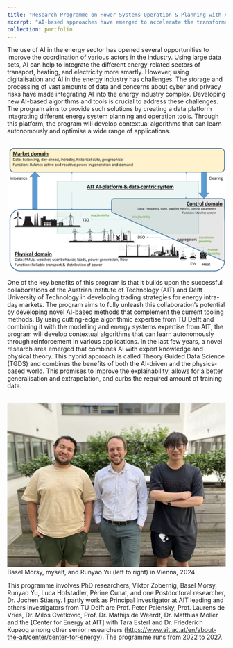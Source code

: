 ```yaml
---
title: "Research Programme on Power Systems Operation & Planning with AI: AIT and TU Delft"
excerpt: "AI-based approaches have emerged to accelerate the transformation of our energy systems toward sustainability. With digitalisation revolutionising the energy sector, there is now a vast potential to achieve more efficient, reliable, and secure operation of our energy infrastructure. Artificial Intelligence (AI) has become a powerful and disruptive tool for decision-making, helping to tackle the increased complexity and uncertainty of the transition towards a sustainable and renewable energy system. <br/><img src='/images/AIToverview.png' style='width:50%;'>"
collection: portfolio
---
```


The use of AI in the energy sector has opened several opportunities to improve the coordination of various actors in the industry. Using large data sets, AI can help to integrate the different energy-related sectors of transport, heating, and electricity more smartly. However, using digitalisation and AI in the energy industry has challenges. The storage and processing of vast amounts of data and concerns about cyber and privacy risks have made integrating AI into the energy industry complex. Developing new AI-based algorithms and tools is crucial to address these challenges. The program aims to provide such solutions by creating a data platform integrating different energy system planning and operation tools. Through this platform, the program will develop contextual algorithms that can learn autonomously and optimise a wide range of applications.

<br/><img src='/images/AIToverview.png'>

One of the key benefits of this program is that it builds upon the successful collaborations of the Austrian Institute of Technology (AIT) and Delft University of Technology in developing trading strategies for energy intra-day markets. The program aims to fully unleash this collaboration’s potential by developing novel AI-based methods that complement the current tooling methods. By using cutting-edge algorithmic expertise from TU Delft and combining it with the modelling and energy systems expertise from AIT, the program will develop contextual algorithms that can learn autonomously through reinforcement in various applications. In the last few years, a novel research area emerged that combines AI with expert knowledge and physical theory. This hybrid approach is called Theory Guided Data Science (TGDS) and combines the benefits of both the AI-driven and the physics-based world. This promises to improve the explainability, allows for a better generalisation and extrapolation, and curbs the required amount of training data. 

<br/><img src='/images/IMG_E8845.JPG'>
Basel Morsy, myself, and Runyao Yu (left to right) in Vienna, 2024

This programme involves PhD researchers, Viktor Zobernig, Basel Morsy, Runyao Yu, Luca Hofstadler, Périne Cunat, and one Postdoctoral researcher, Dr. Jochen Stiasny. I partly work as Principal Investigator at AIT leading and others investigators from TU Delft are Prof. Peter Palensky, Prof. Laurens de Vries, Dr. Milos Cvetkovic, Prof. Dr. Mathijs de Weerdt, Dr. Matthias Möller and the [Center for Energy at AIT] with Tara Esterl and Dr. Friederich Kupzog among other senior researchers (https://www.ait.ac.at/en/about-the-ait/center/center-for-energy). The programme runs from 2022 to 2027. 
